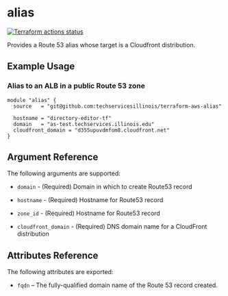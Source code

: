 # alias

[![Terraform actions status](https://github.com/techservicesillinois/terraform-aws-alias/workflows/terraform/badge.svg)](https://github.com/techservicesillinois/terraform-aws-alias/actions)

Provides a Route 53 alias whose target is a Cloudfront distribution.

Example Usage
-----------------

### Alias to an ALB in a public Route 53 zone
```hcl
module "alias" {
  source   = "git@github.com:techservicesillinois/terraform-aws-alias"

  hostname = "directory-editor-tf"
  domain   = "as-test.techservices.illinois.edu"
  cloudfront_domain = "d355upuvdmfom8.cloudfront.net"
}
```


Argument Reference
-----------------

The following arguments are supported:

* `domain` - (Required) Domain in which to create Route53 record

* `hostname` - (Required) Hostname for Route53 record

* `zone_id` - (Required) Hostname for Route53 record

* `cloudfront_domain` - (Required) DNS domain name for a CloudFront distribution


Attributes Reference
--------------------

The following attributes are exported:

* `fqdn` – The fully-qualified domain name of the Route 53 record created.

